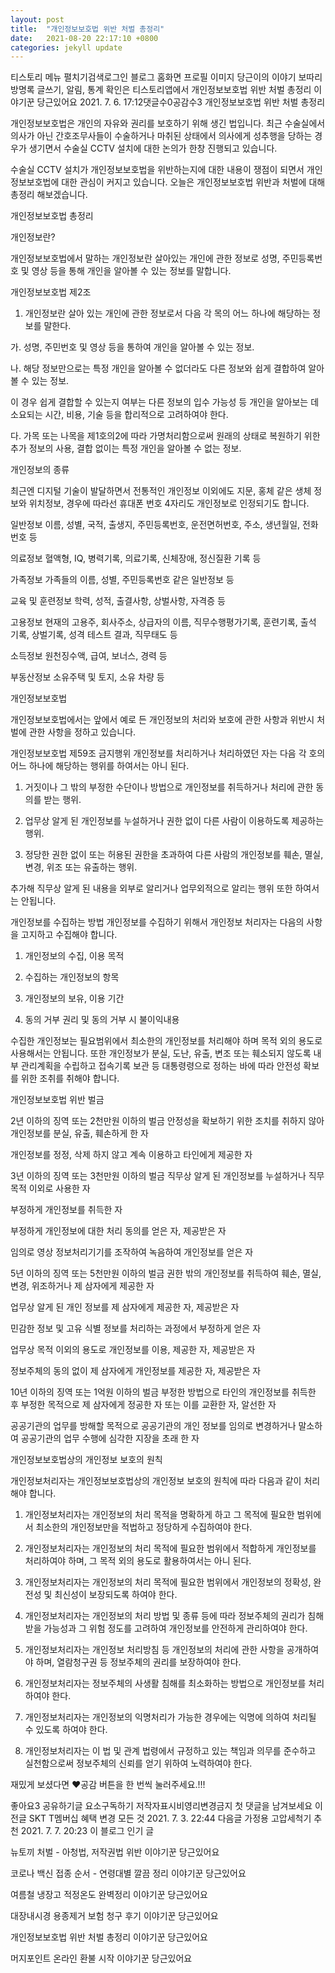 ```yaml
---
layout: post
title:  "개인정보보호법 위반 처벌 총정리"
date:   2021-08-20 22:17:10 +0800
categories: jekyll update
---
```

티스토리 메뉴 펼치기검색로그인
블로그 홈화면
프로필 이미지
당근이의 이야기 보따리
방명록
글쓰기, 알림, 통계 확인은 티스토리앱에서
개인정보보호법 위반 처벌 총정리
이야기꾼 당근있어요
2021. 7. 6. 17:12댓글수0공감수3
 개인정보보호법 위반 처벌 총정리
 

개인정보보호법은 개인의 자유와 권리를 보호하기 위해 생긴 법입니다. 최근 수술실에서 의사가 아닌 간호조무사들이 수술하거나 마취된 상태에서 의사에게 성추행을 당하는 경우가 생기면서 수술실 CCTV 설치에 대한 논의가 한창 진행되고 있습니다. 

 

수술실 CCTV 설치가 개인정보보호법을 위반하는지에 대한 내용이 쟁점이 되면서 개인정보보호법에 대한 관심이 커지고 있습니다. 오늘은 개인정보보호법 위반과 처벌에 대해 총정리 해보겠습니다.  

 


개인정보보호법 총정리
 

 개인정보란?
 

개인정보보호법에서 말하는 개인정보란 살아있는 개인에 관한 정보로 성명, 주민등록번호 및 영상 등을 통해 개인을 알아볼 수 있는 정보를 말합니다. 

 

개인정보보호법 제2조
1. 개인정보란 살아 있는 개인에 관한 정보로서 다음 각 목의 어느 하나에 해당하는 정보를 말한다. 

 

가. 성명, 주민번호 및 영상 등을 통하여 개인을 알아볼 수 있는 정보.

 

나. 해당 정보만으로는 특정 개인을 알아볼 수 없더라도 다른 정보와 쉽게 결합하여 알아볼 수 있는 정보.

이 경우 쉽게 결합할 수 있는지 여부는 다른 정보의 입수 가능성 등 개인을 알아보는 데 소요되는 시간, 비용, 기술 등을 합리적으로 고려하여야 한다. 

 

다. 가목 또는 나목을 제1호의2에 따라 가명처리함으로써 원래의 상태로 복원하기 위한 추가 정보의 사용, 결합 없이는 특정 개인을 알아볼 수 없는 정보.

 

 개인정보의 종류
 


최근엔 디지털 기술이 발달하면서 전통적인 개인정보 이외에도 지문, 홍체 같은 생체 정보와 위치정보, 경우에 따라선 휴대폰 번호 4자리도 개인정보로 인정되기도 합니다. 

 

일반정보
이름, 성별, 국적, 출생지, 주민등록번호, 운전면허번호, 주소, 생년월일, 전화번호 등

 

의료정보
혈액형, IQ, 병력기록, 의료기록, 신체장애, 정신질환 기록 등

 

가족정보
가족들의 이름, 성별, 주민등록번호 같은 일반정보 등

 

교육 및 훈련정보
학력, 성적, 출결사항, 상벌사항, 자격증 등

 

고용정보 현재의 고용주, 회사주소, 상급자의 이름, 직무수행평가기록, 훈련기록, 출석 기록, 상벌기록, 성격 테스트 결과, 직무태도 등

 

소득정보
원천징수액, 급여, 보너스, 경력 등

 

부동산정보
소유주택 및 토지, 소유 차량 등

 

 

 개인정보보호법 
 

개인정보보호법에서는 앞에서 예로 든 개인정보의 처리와 보호에 관한 사항과 위반시 처벌에 관한 사항을 정하고 있습니다. 

 

개인정보보호법 제59조 금지행위
개인정보를 처리하거나 처리하였던 자는 다음 각 호의 어느 하나에 해당하는 행위를 하여서는 아니 된다. 

 

1. 거짓이나 그 밖의 부정한 수단이나 방법으로 개인정보를 취득하거나 처리에 관한 동의를 받는 행위.

 

2. 업무상 알게 된 개인정보를 누설하거나 권한 없이 다른 사람이 이용하도록 제공하는 행위.

 

3. 정당한 권한 없이 또는 허용된 권한을 초과하여 다른 사람의 개인정보를 훼손, 멸실, 변경, 위조 또는 유출하는 행위.

 

추가해 직무상 알게 된 내용을 외부로 알리거나 업무외적으로 알리는 행위 또한 하여서는 안됩니다. 

 

 

개인정보를 수집하는 방법
개인정보를 수집하기 위해서 개인정보 처리자는 다음의 사항을 고지하고 수집해야 합니다. 

1. 개인정보의 수집, 이용 목적

2. 수집하는 개인정보의 항목

3. 개인정보의 보유, 이용 기간

4. 동의 거부 권리 및 동의 거부 시 불이익내용

 

수집한 개인정보는 필요범위에서 최소한의 개인정보를 처리해야 하며 목적 외의 용도로 사용해서는 안됩니다. 또한 개인정보가 분실, 도난, 유출, 변조 또는 훼소되지 않도록 내부 관리계획을 수립하고 접속기록 보관 등 대통령령으로 정하는 바에 따라 안전성 확보를 위한 조취를 취해야 합니다. 

 

 

 개인정보보호법 위반 벌금
 

2년 이하의 징역 또는 2천만원 이하의 벌금
안정성을 확보하기 위한 조치를 취하지 않아 개인정보를 분실, 유출, 훼손하게 한 자

개인정보를 정정, 삭제 하지 않고 계속 이용하고 타인에게 제공한 자

 

3년 이하의 징역 또는 3천만원 이하의 벌금
직무상 알게 된 개인정보를 누설하거나 직무 목적 이외로 사용한 자

부정하게 개인정보를 취득한 자

부정하게 개인정보에 대한 처리 동의를 얻은 자, 제공받은 자

임의로 영상 정보처리기기를 조작하여 녹음하여 개인정보를 얻은 자

 

5년 이하의 징역 또는 5천만원 이하의 벌금
권한 밖의 개인정보를 취득하여 훼손, 멸실, 변경, 위조하거나 제 삼자에게 제공한 자

업무상 알게 된 개인 정보를 제 삼자에게 제공한 자, 제공받은 자

민감한 정보 및 고유 식별 정보를 처리하는 과정에서 부정하게 얻은 자

업무상 목적 이외의 용도로 개인정보를 이용, 제공한 자, 제공받은 자

정보주체의 동의 없이 제 삼자에게 개인정보를 제공한 자, 제공받은 자

 

10년 이하의 징역 또는 1억원 이하의 벌금
부정한 방법으로 타인의 개인정보를 취득한 후 부정한 목적으로 제 삼자에게 정공한 자 또는 이를 교환한 자, 알선한 자

공공기관의 업무를 방해할 목적으로 공공기관의 개인 정보를 임의로 변경하거나 말소하여 공공기관의 업무 수행에 심각한 지장을 초래 한 자

 

 

 개인정보보호법상의 개인정보 보호의 원칙
 

개인정보처리자는 개인정보보호법상의 개인정보 보호의 원칙에 따라 다음과 같이 처리해야 합니다. 

 

1. 개인정보처리자는 개인정보의 처리 목적을 명확하게 하고 그 목적에 필요한 범위에서 최소한의 개인정보만을 적법하고 정당하게 수집하여야 한다. 

 

2. 개인정보처리자는 개인정보의 처리 목적에 필요한 범위에서 적합하게 개인정보를 처리하여야 하며, 그 목적 외의 용도로 활용하여서는 아니 된다. 

 

3. 개인정보처리자는 개인정보의 처리 목적에 필요한 범위에서 개인정보의 정확성, 완전성 및 최신성이 보장되도록 하여야 한다. 

 

4. 개인정보처리자는 개인정보의 처리 방법 및 종류 등에 따라 정보주체의 권리가 침해받을 가능성과 그 위험 정도를 고려하여 개인정보를 안전하게 관리하여야 한다. 

 

5. 개인정보처리자는 개인정보 처리방침 등 개인정보의 처리에 관한 사항을 공개하여야 하며, 열람청구권 등 정보주체의 권리를 보장하여야 한다. 

 

6. 개인정보처리자는 정보주체의 사생활 침해를 최소화하는 방법으로 개인정보를 처리하여야 한다. 

 

7. 개인정보처리자는 개인정보의 익명처리가 가능한 경우에는 익명에 의하여 처리될 수 있도록 하여야 한다.

 

8. 개인정보처리자는 이 법 및 관계 법령에서 규정하고 있는 책임과 의무를 준수하고 실천함으로써 정보주체의 신뢰를 얻기 위하여 노력하여야 한다. 

 

재밌게 보셨다면 ♥공감 버튼을 한 번씩 눌러주세요.!!!
 

 

 

 


좋아요3
공유하기글 요소구독하기
저작자표시비영리변경금지
첫 댓글을 남겨보세요
이전글
SKT T멤버십 혜택 변경 모든 것
2021. 7. 3. 22:44
다음글
가정용 고압세척기 추천
2021. 7. 7. 20:23
이 블로그 인기 글

뉴토끼 처벌 - 아청법, 저작권법 위반
이야기꾼 당근있어요

코로나 백신 접종 순서 - 연령대별 깔끔 정리
이야기꾼 당근있어요

여름철 냉장고 적정온도 완벽정리
이야기꾼 당근있어요

대장내시경 용종제거 보험 청구 후기
이야기꾼 당근있어요

개인정보보호법 위반 처벌 총정리
이야기꾼 당근있어요

머지포인트 온라인 환불 시작
이야기꾼 당근있어요